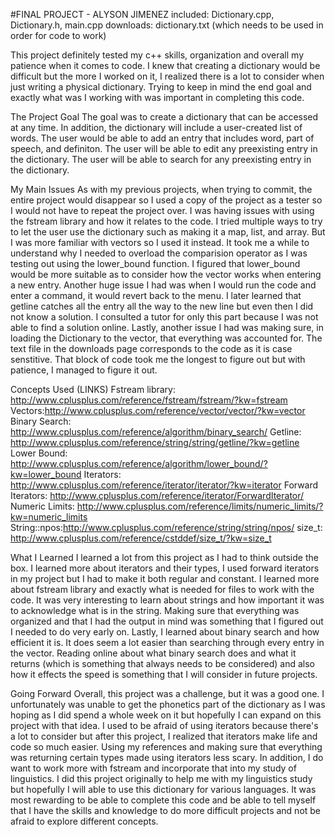 #FINAL PROJECT - ALYSON JIMENEZ
included: Dictionary.cpp, Dictionary.h, main.cpp
downloads: dictionary.txt (which needs to be used in order for code to work)

This project definitely tested my c++ skills, organization and overall my patience when it comes to code. I knew that creating a dictionary would be difficult but the more I worked on it, I realized there is a lot to consider when just writing a physical dictionary. Trying to keep in mind the end goal and exactly what was I working with was important in completing this code. 

The Project Goal
The goal was to create a dictionary that can be accessed at any time. In addition, the dictionary will include a user-created list of words. The user would be able to add an entry that includes word, part of speech, and definiton. The user will be able to edit any preexisting entry in the dictionary. The user will be able to search for any preexisting entry in the dictionary. 

My Main Issues
As with my previous projects, when trying to commit, the entire project would disappear so I used a copy of the project as a tester so I would not have to repeat the project over. I was having issues with using the fstream library and how it relates to the code. I tried multiple ways to try to let the user use the dictionary such as making it a map, list, and array. But I was more familiar with vectors so I used it instead. It took me a while to understand why I needed to overload the comparision operator as I was testing out using the lower_bound function. I figured that lower_bound would be more suitable as to consider how the vector works when entering a new entry. Another huge issue I had was when I would run the code and enter a command, it would revert back to the menu. I later learned that getline catches all the entry all the way to the new line but even then I did not know a solution. I consulted a tutor for only this part because I was not able to find a solution online. Lastly, another issue I had was making sure, in loading the Dictionary to the vector, that everything was accounted for. The text file in the downloads page corresponds to the code as it is case senstitive. That block of code took me the longest to figure out but with patience, I managed to figure it out.  

Concepts Used (LINKS)
Fstream library: http://www.cplusplus.com/reference/fstream/fstream/?kw=fstream
Vectors:http://www.cplusplus.com/reference/vector/vector/?kw=vector
Binary Search: http://www.cplusplus.com/reference/algorithm/binary_search/
Getline: http://www.cplusplus.com/reference/string/string/getline/?kw=getline
Lower Bound: http://www.cplusplus.com/reference/algorithm/lower_bound/?kw=lower_bound
Iterators: http://www.cplusplus.com/reference/iterator/iterator/?kw=iterator
Forward Iterators: http://www.cplusplus.com/reference/iterator/ForwardIterator/
Numeric Limits: http://www.cplusplus.com/reference/limits/numeric_limits/?kw=numeric_limits
String::npos:http://www.cplusplus.com/reference/string/string/npos/
size_t: http://www.cplusplus.com/reference/cstddef/size_t/?kw=size_t

What I Learned
I learned a lot from this project as I had to think outside the box. I learned more about iterators and their types, I used forward iterators in my project but I had to make it both regular and constant. I learned more about fstream library and exactly what is needed for files to work with the code. It was very interesting to learn about strings and how important it was to acknowledge what is in the string. Making sure that everything was organized and that I had the output in mind was something that I figured out I needed to do very early on. Lastly, I learned about binary search and how efficient it is. It does seem a lot easier than searching through every entry in the vector. Reading online about what binary search does and what it returns (which is something that always needs to be considered) and also how it effects the speed is something that I will consider in future projects. 

Going Forward 
Overall, this project was a challenge, but it was a good one. I unfortunately was unable to get the phonetics part of the dictionary as I was hoping as I did spend a whole week on it but hopefully I can expand on this project with that idea. I used to be afraid of using iterators because there's a lot to consider but after this project, I realized that iterators make life and code so much easier. Using my references and making sure that everything was returning certain types made using iterators less scary. In addition, I do want to work more with fstream and incorporate that into my study of linguistics. I did this project originally to help me with my linguistics study but hopefully I will able to use this dictionary for various languages. It was most rewarding to be able to complete this code and be able to tell myself that I have the skills and knowledge to do more difficult projects and not be afraid to explore different concepts. 
